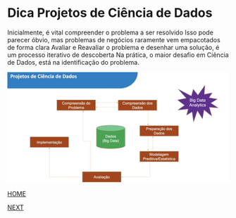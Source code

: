 # Dica Projetos de Ciência de Dados

Inicialmente, é vital compreender o problema a ser resolvido
Isso pode parecer óbvio, mas problemas de negócios raramente vem empacotados de forma clara
Avaliar e Reavaliar o problema e desenhar uma solução, é um processo iterativo de descoberta
Na prática, o maior desafio em Ciência de Dados, está na identificação do problema.

![Projeto de Ciência de Dados](/img/ProjetoCi%C3%AAnciadeDados.png)

[HOME](/README.md)

[NEXT](/6.%20Ciclo%20de%20Vida%20de%20Projetos%20de%20Data%20Science/05.%20Exemplos%20de%20Defini%C3%A7%C3%A3o%20do%20Problema%20de%20Neg%C3%B3cio.md)
